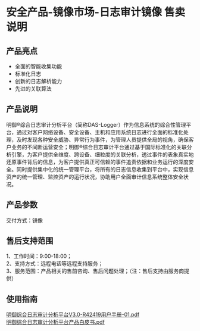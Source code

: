 <a name="qZkQu"></a>
# 安全产品-镜像市场-日志审计镜像 售卖说明
<a name="Wk1W7"></a>
## 产品亮点

- 全面的智能收集功能
- 标准化日志
- 创新的日志解析能力
- 先进的关联算法
<a name="hT1hI"></a>
## 产品说明
明御®综合日志审计分析平台（简称DAS-Logger）作为信息系统的综合性管理平台，通过对客户网络设备、安全设备、主机和应用系统日志进行全面的标准化处理，及时发现各种安全威胁、异常行为事件，为管理人员提供全局的视角，确保客户业务的不间断运营安全；明御®综合日志审计平台通过基于国际标准化的关联分析引擎，为客户提供全维度、跨设备、细粒度的关联分析，透过事件的表象真实地还原事件背后的信息，为客户提供真正可信赖的事件追责依据和业务运行的深度安全。同时提供集中化的统一管理平台，将所有的日志信息收集到平台中，实现信息资产的统一管理、监控资产的运行状况，协助用户全面审计信息系统整体安全状况。
<a name="NByly"></a>
## 产品参数
交付方式：镜像
<a name="VL5Mi"></a>
## 售后支持范围
1、工作时间：9:00-18:00； <br />2、支持方式：远程电话等远程支持服务； <br />3、服务范围：产品相关的售前咨询、售后问题处理；（注：售后支持由服务商提供）
<a name="OQp9A"></a>
## 使用指南
[明御综合日志审计分析平台V3.0-R42419用户手册-01.pdf](/umarketplace/description/product_brief/明御综合日志审计分析平台V3.0-R42419用户手册-01.pdf)<br />[明御综合日志审计分析平台产品白皮书.pdf](/umarketplace/description/product_brief/明御综合日志审计分析平台产品白皮书.pdf)
